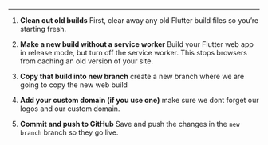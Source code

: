 

---

1. **Clean out old builds**
   First, clear away any old Flutter build files so you’re starting fresh.

2. **Make a new build without a service worker**
   Build your Flutter web app in release mode, but turn off the service worker. This stops browsers from caching an old version of your site.

3. **Copy that build into new  branch**
   create a new branch where we are going to copy the new web build 

4. **Add your custom domain (if you use one)**
   make sure we dont forget our logos and our custom domain. 

5. **Commit and push to GitHub**
   Save and push the changes in the `new branch` branch so they go live.
